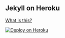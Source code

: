 Jekyll on Heroku
----------------

[What is this?](http://www.jamesward.com/2014/09/24/jekyll-on-heroku)

[![Deploy on Heroku](https://www.herokucdn.com/deploy/button.png)](https://heroku.com/deploy)

